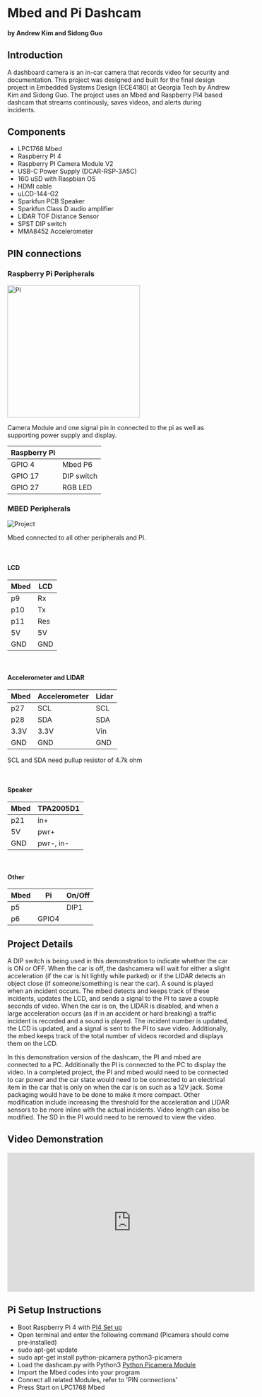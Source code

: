 
# Mbed and Pi Dashcam
#### by Andrew Kim and Sidong Guo

## Introduction
A dashboard camera is an in-car camera that records video for security and documentation. This project was designed and built for the final design project in Embedded Systems Design (ECE4180) at Georgia Tech by Andrew Kim and Sidong Guo. The project uses an Mbed and Raspberry PI4 based dashcam that streams continously, saves videos, and alerts during incidents. 

## Components
* LPC1768 Mbed 
* Raspberry PI 4 
* Raspberry PI Camera Module V2
* USB-C Power Supply (DCAR-RSP-3A5C)
* 16G uSD with Raspbian OS 
* HDMI cable
* uLCD-144-G2
* Sparkfun PCB Speaker 
* Sparkfun Class D audio amplifier 
* LIDAR TOF Distance Sensor
* SPST DIP switch
* MMA8452 Accelerometer

## PIN connections
### Raspberry Pi Peripherals 
<img src="https://user-images.githubusercontent.com/82831509/116631723-8f6a7400-a923-11eb-97dc-e1964e7295b3.jpg" alt="PI" style="width:300px;"/>
<p>Camera Module and one signal pin in connected to the pi as well as supporting power supply and display.</p>

|Raspberry Pi|            |
|------------|------------|
|  GPIO 4    | Mbed P6    | 
|  GPIO 17   | DIP switch |
|  GPIO 27   | RGB LED    |
<p></p>

### MBED Peripherals
<img src="https://user-images.githubusercontent.com/82831509/116728394-da33cc80-a9b3-11eb-926d-bfd39d7cca04.jpg" alt="Project" style="width:3
00px;"/>
<p>Mbed connected to all other peripherals and PI.</p>
<br>

#### LCD
|Mbed  | LCD |
|----- |-----|
| p9   | Rx  |
| p10  | Tx  |
| p11  | Res |
| 5V   | 5V  |
| GND  | GND |
<br>

#### Accelerometer and LIDAR
|Mbed  |Accelerometer | Lidar |
|----- |--------------|-------|
| p27  |SCL           | SCL   |
| p28  |SDA           | SDA   |
| 3.3V |3.3V          | Vin   |
| GND  | GND          | GND   |
<p>SCL and SDA need pullup resistor of 4.7k ohm</p>
<br>

#### Speaker
|Mbed  | TPA2005D1 |
|----- |-----------|
| p21  | in+       |
| 5V   | pwr+      |
| GND  | pwr-, in- |
<br>

#### Other
|Mbed  | Pi    | On/Off |
|------|-------|--------|
| p5   |       | DIP1   |
| p6   | GPIO4 |        |

## Project Details
<p>A DIP switch is being used in this demonstration to indicate whether the car is ON or OFF. When the car is off, the dashcamera will wait for either a slight acceleration (if the car is hit lightly while parked) or if the LIDAR detects an object close (if someone/something is near the car). A sound is played when an incident occurs. The mbed detects and keeps track of these incidents, updates the LCD, and sends a signal to the PI to save a couple seconds of video. When the car is on, the LIDAR is disabled, and when a large acceleration occurs (as if in an accident or hard breaking) a traffic incident is recorded and a sound is played. The incident number is updated, the LCD is updated, and a signal is sent to the PI to save video. Additionally, the mbed keeps track of the total number of videos recorded and displays them on the LCD.</p>

<p>In this demonstration version of the dashcam, the PI and mbed are connected to a PC. Additionally the PI is connected to the PC to display the video. In a completed project, the PI and mbed would need to be connected to car power and the car state would need to be connected to an electrical item in the car that is only on when the car is on such as a 12V jack. Some packaging would have to be done to make it more compact. Other modification include increasing the threshold for the acceleration and LIDAR sensors to be more inline with the actual incidents. Video length can also be modified. The SD in the PI would need to be removed to view the video.</p>

## Video Demonstration

<iframe width="560" height="315" src="https://www.youtube.com/embed/YxSZItViBIs" title="YouTube video player" frameborder="0" allow="accelerometer; autoplay; clipboard-write; encrypted-media; gyroscope; picture-in-picture" allowfullscreen></iframe>

## Pi Setup Instructions
* Boot Raspberry Pi 4 with [PI4 Set up](https://www.raspberrypi.org/documentation/installation/installing-images/README.md)
* Open terminal and enter the following command (Picamera should come pre-installed) 
* sudo apt-get update
* sudo apt-get install python-picamera python3-picamera
* Load the dashcam.py with Python3 
[Python Picamera Module](https://picamera.readthedocs.io/en/release-1.13/recipes1.html#recording-to-a-circular-stream)
* Import the Mbed codes into your program
* Connect all related Modules, refer to 'PIN connections'
* Press Start on LPC1768 Mbed 
